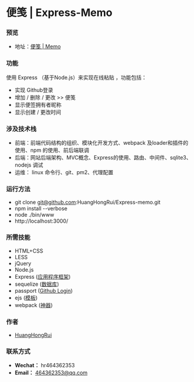 # 便笺 |  Express-Memo



### **预览**

- 地址：[便笺 | Memo](http://memo.sunnyman.club/)

### **功能**

使用 Express （基于Node.js）来实现在线粘贴 ，功能包括：

- 实现 Github登录
- 增加 / 删除 / 更改 >> 便笺
- 显示便签拥有者昵称
- 显示创建 / 更改时间

### **涉及技术栈**

- 前端：前端代码结构的组织、模块化开发方式、webpack 及loader和插件的使用、npm 的使用、前后端联调
- 后端：网站后端架构、MVC概念、Express的使用、路由、中间件、sqlite3、nodejs 调试
- 运维： linux 命令行、git、pm2、代理配置


### **运行方法**

- git clone git@github.com:HuangHongRui/Express-memo.git
- npm install --verbose
- node ./bin/www
- http://localhost:3000/

### **所需技能**

- HTML+CSS
- LESS
- jQuery
- Node.js
- Express ([应用程序框架](http://expressjs.com/))
- sequelize ([数据库](http://docs.sequelizejs.com/manual/installation/getting-started))
- passport ([Github Login](https://www.npmjs.com/package/passport-github))
- ejs ([模板](https://www.npmjs.com/package/ejs))
- webpack ([神器](https://webpack.github.io/docs/))


### **作者**
- [HuangHongRui](https://github.com/HuangHongRui)


### **联系方式**
- **Wechat：**  hr464362353
- **Email：**    464362353@qq.com
